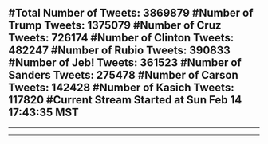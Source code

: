 #Total Number of Tweets: 3869879 
#Number of Trump Tweets: 1375079
#Number of Cruz Tweets: 726174
#Number of Clinton Tweets: 482247
#Number of Rubio Tweets: 390833
#Number of Jeb! Tweets: 361523
#Number of Sanders Tweets: 275478
#Number of Carson Tweets: 142428
#Number of Kasich Tweets: 117820
#Current Stream Started at Sun Feb 14 17:43:35 MST
---
---
---
